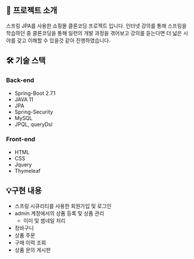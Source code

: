 ## 💁 프로젝트 소개

스프링 JPA를 사용한 쇼핑몰 클론코딩 프로젝트 입니다.
인터넷 강의를 통해 스프링을 학습하던 중 클론코딩을 통해 일련의 개발 과정을 겪어보고 강의를 듣는다면 더 넓은 시야를 갖고 이해할 수 있을것 같아 진행하였습니다.


## 🛠 기술 스택

### Back-end
* Spring-Boot 2.7.1
* JAVA 11
* JPA 
* Spring-Security
* MySQL
* JPQL, queryDsl

### Front-end
* HTML
* CSS
* Jquery
* Thymeleaf


## 💡구현 내용
* 스프링 시큐리티를 사용한 회원가입 및 로그인
* admin 계정에서의 상품 등록 및 상품 관리
  * 이미 및 썸네일 처리  
* 장바구니
* 상품 주문
* 구매 이력 조회
* 상품 문의 게시판

